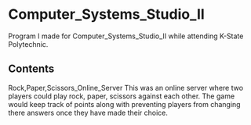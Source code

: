 # Computer_Systems_Studio_II
Program I made for Computer_Systems_Studio_II while attending K-State Polytechnic.

## Contents
Rock,Paper,Scissors_Online_Server
This was an online server where two players could play rock, paper, scissors against each other. The game would keep track of points along with preventing players from changing there answers once they have made their choice.
